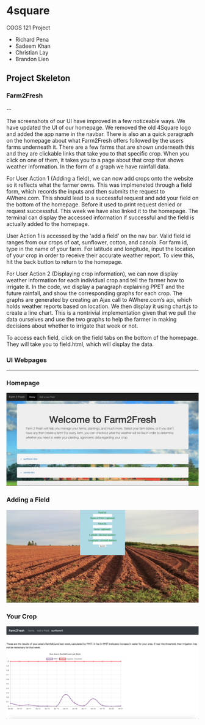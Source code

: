 # 4square
COGS 121 Project

* Richard Pena
* Sadeem Khan
* Christian Lay
* Brandon Lien

## Project Skeleton

### Farm2Fresh
--

The screenshots of our UI have improved in a few noticeable ways.
We have updated the UI of our homepage. We removed the old 4Square 
logo and added the app name in the navbar. There is also an a quick
paragraph on the homepage about what Farm2Fresh offers followed by 
the users farms underneath it. There are a few farms that are shown 
underneath this and they are clickable links that take you to that 
specific crop. When you click on one of them, it takes you to a page 
about that crop that shows weather information. In the form of a graph 
we have rainfall data.


For User Action 1 (Adding a field), we can now add crops onto the website so it reflects what the farmer owns. This was implmeneted through a field form, which records the inputs and then submits the request to AWhere.com. This should lead to a successful request and add your field on the bottom of the homepage. Before it used to print request denied or request successsful. This week we have also linked it to the homepage. The terminal can display the accessed information if successful and the field is actually added to the homepage.

User Action 1 is accessed by the 'add a field' on the nav bar. Valid field id ranges from our crops of oat, sunflower, cotton, and canola. For farm id, type in the name of your farm. For latitude and longitude, input the location of your crop in order to receive their accurate weather report. To view this, hit the back button to return to the homepage.

For User Action 2 (Displaying crop information), we can now display weather information for each individual crop and tell the farmer how to irrigate it. In the code, we display a paragraph explaining PPET and the future rainfall, and show the corresponding graphs for each crop. The graphs are generated by creating an Ajax call to AWhere.com’s api, which holds weather reports based on location. We then display it using chart.js to create a line chart. This is a nontrivial implementation given that we pull the data ourselves and use the two graphs to help the farmer in making decisions about whether to irrigate that week or not.

To access each field, click on the field tabs on the bottom of the homepage. They will take you to field.html, which will display the data.

### UI Webpages
---

### Homepage
![Homepage.jpeg](Homepage.png)

### Adding a Field
![addField.jpeg](addField.png)

### Your Crop
![addCrop.jpeg](addCrop.png)



